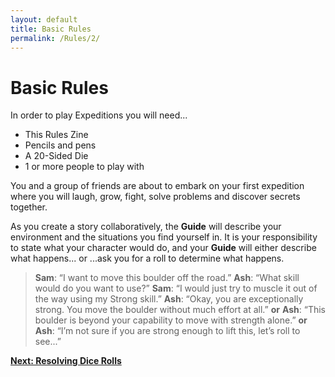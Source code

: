 ```yaml
---
layout: default
title: Basic Rules
permalink: /Rules/2/
---
```

# Basic Rules
In order to play Expeditions you will need...
- This Rules Zine
- Pencils and pens
- A 20-Sided Die
- 1 or more people to play with

You and a group of friends are about to embark on your first expedition where you will laugh, grow, fight, solve problems and discover secrets together.

As you create a story collaboratively, the **Guide** will describe your environment and the situations you find yourself in. It is your responsibility to state what your character would do, and your **Guide** will either describe what happens...
	or
...ask you for a roll to determine what happens.

>**Sam**: “I want to move this boulder off the road.”
>**Ash**: “What skill would do you want to use?”
>**Sam**: “I would just try to muscle it out of the way using my Strong skill.”
>**Ash**: “Okay, you are exceptionally strong. You move the boulder without much effort at all.”
	**or**
>**Ash**: “This boulder is beyond your capability to move with strength alone.”
>	**or**
>**Ash**: “I’m not sure if you are strong enough to lift this, let’s roll to see...”

**[Next: Resolving Dice Rolls]({{site.baseurl}}/Rules/3/)** 